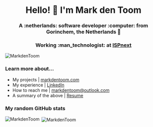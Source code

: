 <h1 align="center">Hello! 👋 I'm Mark den Toom</h1>
<h3 align="center">A :netherlands: software developer :computer: from Gorinchem, the Netherlands 🧀</h3>
<h3 align="center">Working :man_technologist: at <a href="https://www.ispnext.com/en/">ISPnext</a></h3>

<p align="left"> 
  <img src="https://komarev.com/ghpvc/?username=MarkdenToom&label=Profile%20views&color=0e75b6&style=flat" alt="MarkdenToom" />
</p>

<h3 align="left">Learn more about...</h3>

- My projects | <a href="https://markdentoom.com/" target="_blank">markdentoom.com</a>
- My experience | <a href="https://www.linkedin.com/in/markdentoom/" target="_blank">LinkedIn</a>
- How to reach me | markdentoom@outlook.com
- A summary of the above | <a href="https://markdentoom.com/CV%20Mark%20den%20Toom.pdf" target="_blank">Resume</a>

<h3 align="left">My random GitHub stats</h3>

<p><img align="left" src="https://github-readme-stats.vercel.app/api/top-langs?username=MarkdenToom&show_icons=true&locale=en&layout=compact" alt="MarkdenToom" /></p>

<p>&nbsp;<img align="center" src="https://github-readme-streak-stats.herokuapp.com/?user=MarkdenToom&" alt="MarkdenToom" /></p>
